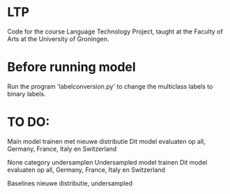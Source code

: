 # LTP
Code for the course Language Technology Project, taught at the Faculty of Arts at the University of Groningen.

# Before running model
Run the program 'labelconversion.py' to change the multiclass labels to binary labels.

# TO DO:

Main model trainen met nieuwe distributie
Dit model evaluaten op all, Germany, France, Italy en Switzerland

None category undersamplen
Undersampled model trainen
Dit model evaluaten op all, Germany, France, Italy en Switzerland

Baselines nieuwe distributie, undersampled
